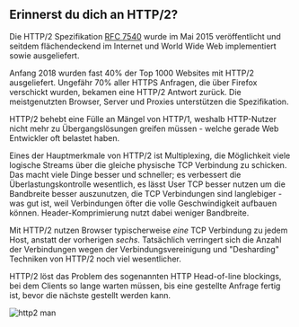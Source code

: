 ## Erinnerst du dich an HTTP/2?

Die HTTP/2 Spezifikation [RFC 7540](https://httpwg.org/specs/rfc7540.html) wurde im Mai 2015 veröffentlicht und seitdem flächendeckend im Internet und World Wide Web implementiert sowie ausgeliefert.

Anfang 2018 wurden fast 40% der Top 1000 Websites mit HTTP/2 ausgeliefert. Ungefähr 70% aller HTTPS Anfragen, die über Firefox verschickt wurden, bekamen eine HTTP/2 Antwort zurück. Die meistgenutzten Browser, Server und Proxies unterstützen die Spezifikation. 

HTTP/2 behebt eine Fülle an Mängel von HTTP/1, weshalb HTTP-Nutzer nicht mehr zu Übergangslösungen greifen müssen - welche gerade Web Entwickler oft belastet haben.

Eines der Hauptmerkmale von HTTP/2 ist Multiplexing, die Möglichkeit viele logische Streams über die gleiche physische TCP Verbindung zu schicken. Das macht viele Dinge besser und schneller; es verbessert die Überlastungskontrolle wesentlich, es lässt User TCP besser nutzen um die Bandbreite besser auszunutzen, die TCP Verbindungen sind langlebiger - was gut ist, weil Verbindungen öfter die volle Geschwindigkeit aufbauen können. Header-Komprimierung nutzt dabei weniger Bandbreite.

Mit HTTP/2 nutzen Browser typischerweise *eine* TCP Verbindung zu jedem Host, anstatt der vorherigen *sechs*. Tatsächlich verringert sich die Anzahl der Verbindungen wegen der Verbindungsvereinigung und "Desharding" Techniken von HTTP/2 noch viel wesentlicher.

HTTP/2 löst das Problem des sogenannten HTTP Head-of-line blockings, bei dem Clients so lange warten müssen, bis eine gestellte Anfrage fertig ist, bevor die nächste gestellt werden kann.

![http2 man](../images/h2-man.jpg)
